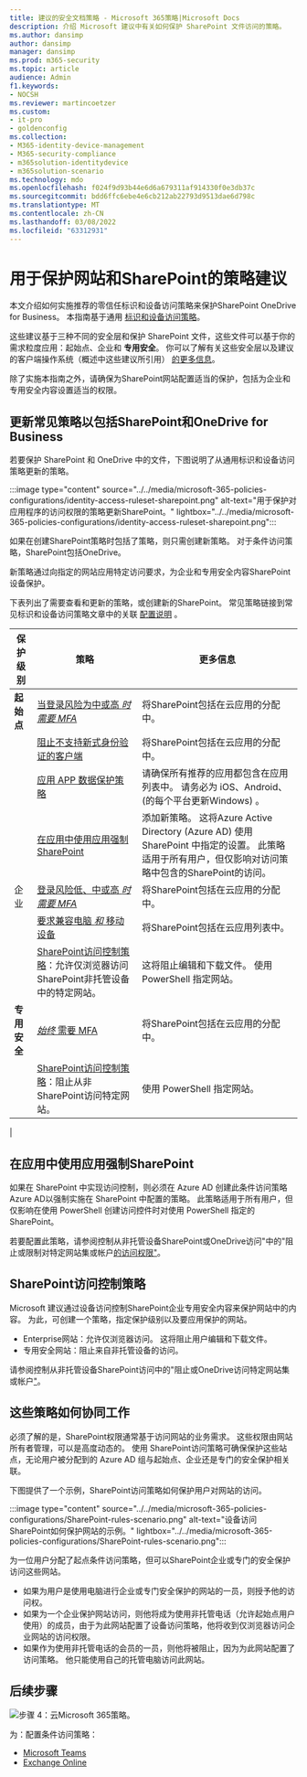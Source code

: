 ```yaml
---
title: 建议的安全文档策略 - Microsoft 365策略|Microsoft Docs
description: 介绍 Microsoft 建议中有关如何保护 SharePoint 文件访问的策略。
ms.author: dansimp
author: dansimp
manager: dansimp
ms.prod: m365-security
ms.topic: article
audience: Admin
f1.keywords:
- NOCSH
ms.reviewer: martincoetzer
ms.custom:
- it-pro
- goldenconfig
ms.collection:
- M365-identity-device-management
- M365-security-compliance
- m365solution-identitydevice
- m365solution-scenario
ms.technology: mdo
ms.openlocfilehash: f024f9d93b44e6d6a679311af914330f0e3db37c
ms.sourcegitcommit: bdd6ffc6ebe4e6cb212ab22793d9513dae6d798c
ms.translationtype: MT
ms.contentlocale: zh-CN
ms.lasthandoff: 03/08/2022
ms.locfileid: "63312931"
---
```

# <a name="policy-recommendations-for-securing-sharepoint-sites-and-files"></a>用于保护网站和SharePoint的策略建议

本文介绍如何实施推荐的零信任标识和设备访问策略来保护SharePoint OneDrive for Business。 本指南基于通用 [标识和设备访问策略](identity-access-policies.md)。

这些建议基于三种不同的安全层和保护 SharePoint 文件，这些文件可以基于你的需求粒度应用：起始点、企业和 **专用安全**。  你可以了解有关这些安全层以及建议的客户端操作系统（概述中这些建议所引用） [的更多信息](microsoft-365-policies-configurations.md)。

除了实施本指南之外，请确保为SharePoint网站配置适当的保护，包括为企业和专用安全内容设置适当的权限。

## <a name="updating-common-policies-to-include-sharepoint-and-onedrive-for-business"></a>更新常见策略以包括SharePoint和OneDrive for Business

若要保护 SharePoint 和 OneDrive 中的文件，下图说明了从通用标识和设备访问策略更新的策略。

:::image type="content" source="../../media/microsoft-365-policies-configurations/identity-access-ruleset-sharepoint.png" alt-text="用于保护对应用程序的访问权限的策略更新SharePoint。" lightbox="../../media/microsoft-365-policies-configurations/identity-access-ruleset-sharepoint.png":::

如果在创建SharePoint策略时包括了策略，则只需创建新策略。 对于条件访问策略，SharePoint包括OneDrive。

新策略通过向指定的网站应用特定访问要求，为企业和专用安全内容SharePoint设备保护。

下表列出了需要查看和更新的策略，或创建新的SharePoint。 常见策略链接到常见标识和设备访问策略文章中的关联 [配置说明](identity-access-policies.md) 。

|保护级别|策略|更多信息|
|---|---|---|
|**起始点**|[当登录风险为中或高 *时需要 MFA*](identity-access-policies.md#require-mfa-based-on-sign-in-risk)|将SharePoint包括在云应用的分配中。|
||[阻止不支持新式身份验证的客户端](identity-access-policies.md#block-clients-that-dont-support-multi-factor)|将SharePoint包括在云应用的分配中。|
||[应用 APP 数据保护策略](identity-access-policies.md#apply-app-data-protection-policies)|请确保所有推荐的应用都包含在应用列表中。 请务必为 iOS、Android、 (的每个平台更新Windows) 。|
||[在应用中使用应用强制SharePoint](#use-app-enforced-restrictions-in-sharepoint)|添加新策略。 这将Azure Active Directory (Azure AD) 使用 SharePoint 中指定的设置。 此策略适用于所有用户，但仅影响对访问策略中包含的SharePoint的访问。|
|企业|[登录风险低、中或高 *时需要 MFA*](identity-access-policies.md#require-mfa-based-on-sign-in-risk)|将SharePoint包括在云应用的分配中。|
||[要求兼容电脑 *和* 移动设备](identity-access-policies.md#require-compliant-pcs-and-mobile-devices)|将SharePoint包括在云应用列表中。|
||[SharePoint访问控制策略](#sharepoint-access-control-policies)：允许仅浏览器访问SharePoint非托管设备中的特定网站。|这将阻止编辑和下载文件。 使用 PowerShell 指定网站。|
|**专用安全**|[*始终* 需要 MFA](identity-access-policies.md#require-mfa-based-on-sign-in-risk)|将SharePoint包括在云应用的分配中。|
||[SharePoint访问控制策略](#use-app-enforced-restrictions-in-sharepoint)：阻止从非SharePoint访问特定网站。|使用 PowerShell 指定网站。|
|

## <a name="use-app-enforced-restrictions-in-sharepoint"></a>在应用中使用应用强制SharePoint

如果在 SharePoint 中实现访问控制，则必须在 Azure AD 创建此条件访问策略Azure AD以强制实施在 SharePoint 中配置的策略。 此策略适用于所有用户，但仅影响在使用 PowerShell 创建访问控件时对使用 PowerShell 指定的SharePoint。

若要配置此策略，请参阅控制从非托管设备SharePoint或OneDrive访问"中的"阻止或限制对特定网站集或帐户[的访问权限"](/sharepoint/control-access-from-unmanaged-devices)。

## <a name="sharepoint-access-control-policies"></a>SharePoint访问控制策略

Microsoft 建议通过设备访问控制SharePoint企业专用安全内容来保护网站中的内容。 为此，可创建一个策略，指定保护级别以及要应用保护的网站。

- Enterprise网站：允许仅浏览器访问。 这将阻止用户编辑和下载文件。
- 专用安全网站：阻止来自非托管设备的访问。

请参阅控制从非托管设备SharePoint访问中的"阻止或OneDrive访问特定网站集或帐户["](/sharepoint/control-access-from-unmanaged-devices)。

## <a name="how-these-policies-work-together"></a>这些策略如何协同工作

必须了解的是，SharePoint权限通常基于访问网站的业务需求。 这些权限由网站所有者管理，可以是高度动态的。 使用 SharePoint访问策略可确保保护这些站点，无论用户被分配到的 Azure AD 组与起始点、企业还是专门的安全保护相关联。

下图提供了一个示例，SharePoint访问策略如何保护用户对网站的访问。

:::image type="content" source="../../media/microsoft-365-policies-configurations/SharePoint-rules-scenario.png" alt-text="设备访问SharePoint如何保护网站的示例。" lightbox="../../media/microsoft-365-policies-configurations/SharePoint-rules-scenario.png":::

为一位用户分配了起点条件访问策略，但可以SharePoint企业或专门的安全保护访问这些网站。

- 如果为用户是使用电脑进行企业或专门安全保护的网站的一员，则授予他的访问权。
- 如果为一个企业保护网站访问，则他将成为使用非托管电话（允许起始点用户使用）的成员，由于为此网站配置了设备访问策略，他将收到仅浏览器访问企业网站的访问权限。
- 如果作为使用非托管电话的会员的一员，则他将被阻止，因为为此网站配置了访问策略。 他只能使用自己的托管电脑访问此网站。

## <a name="next-step"></a>后续步骤

![步骤 4：云Microsoft 365策略。](../../media/microsoft-365-policies-configurations/identity-device-access-steps-next-step-4.png)

为：配置条件访问策略：

- [Microsoft Teams](teams-access-policies.md)
- [Exchange Online](secure-email-recommended-policies.md)